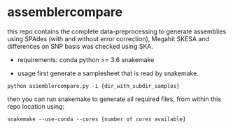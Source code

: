 # assemblercompare

this repo contains the complete data-preprocessing to generate assemblies using SPAdes (with and without error correction), Megahit SKESA
and differences on SNP basis was checked using SKA.

* requirements:
 conda 
 python >= 3.6
 snakemake
 
* usage
first generate a samplesheet that is read by snakemake.
```
python assemblercompare.py -i {dir_with_subdir_samples}
```

then you can run snakemake to generate all required files, from within this repo location using:
```
snakemake --use-conda --cores {number of cores available}
```
